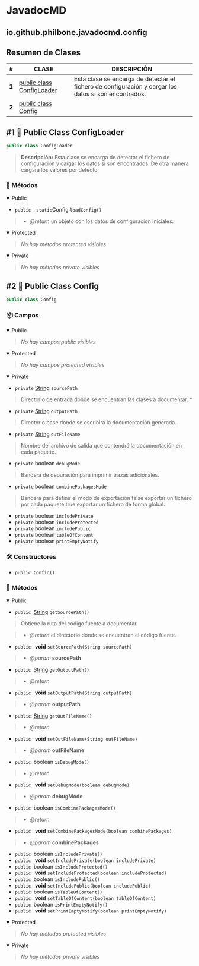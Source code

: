 # JavadocMD

## io.github.philbone.javadocmd.config

## Resumen de Clases


|#|CLASE|DESCRIPCIÓN|
|---|---|---|
|**1**|[public class ConfigLoader](#1-public-class-configloader)|Esta clase se encarga de detectar el fichero de configuración y cargar los datos si son encontrados.
|**2**|[public class Config](#2-public-class-config)|
## #1 📘 Public Class ConfigLoader

```java
public class ConfigLoader
```
> **Descripción:**
> Esta clase se encarga de detectar el fichero de configuración
> y cargar los datos si son encontrados.
> De otra manera cargará los valores por defecto.

### 🧮 Métodos

<details open><summary>Public</summary>

- `public  static`Config `loadConfig()`
> - *@return* un objeto con los datos de configuracion iniciales.
</details>

<details open><summary>Protected</summary>

> _No hay métodos protected visibles_
</details>

<details open><summary>Private</summary>

> _No hay métodos private visibles_
</details>

## #2 📘 Public Class Config

```java
public class Config
```
### 📦 Campos

<details open><summary>Public</summary>

> _No hay campos public visibles_
</details>

<details open><summary>Protected</summary>

> _No hay campos protected visibles_
</details>

<details open><summary>Private</summary>

- `private` [String](https://docs.oracle.com/en/java/javase/17/docs/api/java.base/java/lang/String.html) `sourcePath`
> Directorio de entrada donde se encuentran las clases a documentar. *

- `private` [String](https://docs.oracle.com/en/java/javase/17/docs/api/java.base/java/lang/String.html) `outputPath`
> Directorio base donde se escribirá la documentación generada.

- `private` [String](https://docs.oracle.com/en/java/javase/17/docs/api/java.base/java/lang/String.html) `outFileName`
> Nombre del archivo de salida que contendrá la documentación en cada
> paquete.

- `private` boolean `debugMode`
> Bandera de depuración para imprimir trazas adicionales.

- `private` boolean `combinePackagesMode`
> Bandera para definir el modo de exportación
> false exportar un fichero por cada paquete
> true exportar un fichero de forma global.

- `private` boolean `includePrivate`
- `private` boolean `includeProtected`
- `private` boolean `includePublic`
- `private` boolean `tableOfContent`
- `private` boolean `printEmptyNotify`
</details>

### 🛠️ Constructores

- `public Config()`
### 🧮 Métodos

<details open><summary>Public</summary>

- `public `[String](https://docs.oracle.com/en/java/javase/17/docs/api/java.base/java/lang/String.html) `getSourcePath()`
> Obtiene la ruta del código fuente a documentar.

> - *@return* el directorio donde se encuentran el código fuente.
- `public ` **void** `setSourcePath(String sourcePath)`
> - *@param* **sourcePath** 
- `public `[String](https://docs.oracle.com/en/java/javase/17/docs/api/java.base/java/lang/String.html) `getOutputPath()`
> - *@return* 
- `public ` **void** `setOutputPath(String outputPath)`
> - *@param* **outputPath** 
- `public `[String](https://docs.oracle.com/en/java/javase/17/docs/api/java.base/java/lang/String.html) `getOutFileName()`
> - *@return* 
- `public ` **void** `setOutFileName(String outFileName)`
> - *@param* **outFileName** 
- `public `boolean `isDebugMode()`
> - *@return* 
- `public ` **void** `setDebugMode(boolean debugMode)`
> - *@param* **debugMode** 
- `public `boolean `isCombinePackagesMode()`
> - *@return* 
- `public ` **void** `setCombinePackagesMode(boolean combinePackages)`
> - *@param* **combinePackages** 
- `public `boolean `isIncludePrivate()`
- `public ` **void** `setIncludePrivate(boolean includePrivate)`
- `public `boolean `isIncludeProtected()`
- `public ` **void** `setIncludeProtected(boolean includeProtected)`
- `public `boolean `isIncludePublic()`
- `public ` **void** `setIncludePublic(boolean includePublic)`
- `public `boolean `isTableOfContent()`
- `public ` **void** `setTableOfContent(boolean tableOfContent)`
- `public `boolean `isPrintEmptyNotify()`
- `public ` **void** `setPrintEmptyNotify(boolean printEmptyNotify)`
</details>

<details open><summary>Protected</summary>

> _No hay métodos protected visibles_
</details>

<details open><summary>Private</summary>

> _No hay métodos private visibles_
</details>

